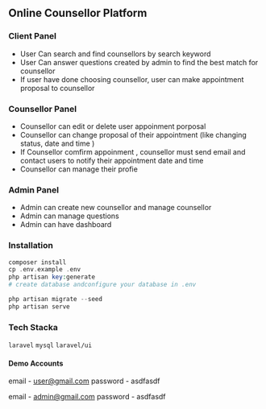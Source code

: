 ## Online Counsellor Platform

### Client Panel
- User Can search and find counsellors by search keyword
- User Can answer questions created by admin to find the best match for counsellor
- If user have done choosing counsellor, user can make appointment proposal to counsellor 

### Counsellor Panel
- Counsellor can edit or delete user appoinment porposal
- Counsellor can change proposal of their appointment (like changing status, date and time )
- If Counsellor comfirm appoinment , counsellor must send email and contact users to notify their appointment date and time
- Counsellor can manage their profie

### Admin Panel
- Admin can create new counsellor and manage counsellor
- Admin can manage questions 
- Admin can have dashboard

### Installation
```php
composer install
cp .env.example .env
php artisan key:generate
# create database andconfigure your database in .env

php artisan migrate --seed
php artisan serve
```
### Tech Stacka
` laravel `  ` mysql ` ` laravel/ui ` 

#### Demo Accounts 
email - user@gmail.com
password - asdfasdf

email - admin@gmail.com
password - asdfasdf
